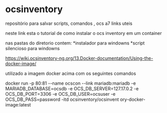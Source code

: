 # ocsinventory
repositório para salvar scripts, comandos , ocs a7
links uteis

neste link esta o tutorial de como instalar o ocs inventory em um container

nas pastas do diretorio contem:
*instalador para windowns
*script silencioso para windowns


https://wiki.ocsinventory-ng.org/13.Docker-documentation/Using-the-docker-image/

utilizado a imagem docker acima com os seguintes comandos

docker run -p 80:81 --name ocscon --link mariadb:mariadb -e MARIADB_DATABASE=ocsdb -e OCS_DB_SERVER=127.17.0.2 -e OCS_DB_PORT=3306 -e OCS_DB_USER=ocsuser -e OCS_DB_PASS=password -itd ocsinventory/ocsinvent                                                              ory-docker-image:latest
